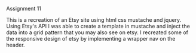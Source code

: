 Assignment 11

This is a recreation of an Etsy site using html css mustache and jquery. Using Etsy's API I was able to create a template in mustache and inject the data into a grid pattern that you may also see on etsy. I recreated some of the responsive design of etsy by implementing a wrapper nav on the header.